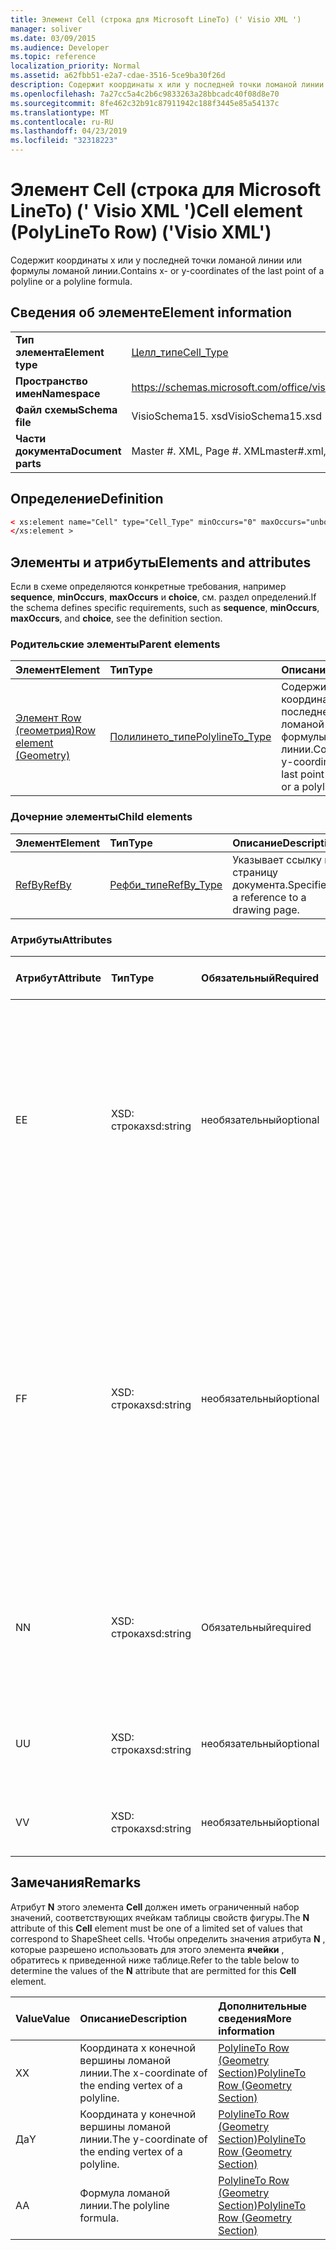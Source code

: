 ```yaml
---
title: Элемент Cell (строка для Microsoft LineTo) (' Visio XML ')
manager: soliver
ms.date: 03/09/2015
ms.audience: Developer
ms.topic: reference
localization_priority: Normal
ms.assetid: a62fbb51-e2a7-cdae-3516-5ce9ba30f26d
description: Содержит координаты x или y последней точки ломаной линии или формулы ломаной линии.
ms.openlocfilehash: 7a27cc5a4c2b6c9833263a28bbcadc40f08d8e70
ms.sourcegitcommit: 8fe462c32b91c87911942c188f3445e85a54137c
ms.translationtype: MT
ms.contentlocale: ru-RU
ms.lasthandoff: 04/23/2019
ms.locfileid: "32318223"
---
```

# <a name="cell-element-polylineto-row-visio-xml"></a><span data-ttu-id="98012-103">Элемент Cell (строка для Microsoft LineTo) (' Visio XML ')</span><span class="sxs-lookup"><span data-stu-id="98012-103">Cell element (PolyLineTo Row) ('Visio XML')</span></span>

<span data-ttu-id="98012-104">Содержит координаты x или y последней точки ломаной линии или формулы ломаной линии.</span><span class="sxs-lookup"><span data-stu-id="98012-104">Contains x- or y-coordinates of the last point of a polyline or a polyline formula.</span></span>
  
## <a name="element-information"></a><span data-ttu-id="98012-105">Сведения об элементе</span><span class="sxs-lookup"><span data-stu-id="98012-105">Element information</span></span>

|||
|:-----|:-----|
|<span data-ttu-id="98012-106">**Тип элемента**</span><span class="sxs-lookup"><span data-stu-id="98012-106">**Element type**</span></span> <br/> |[<span data-ttu-id="98012-107">Целл_типе</span><span class="sxs-lookup"><span data-stu-id="98012-107">Cell_Type</span></span>](cell_type-complextypevisio-xml.md) <br/> |
|<span data-ttu-id="98012-108">**Пространство имен**</span><span class="sxs-lookup"><span data-stu-id="98012-108">**Namespace**</span></span> <br/> |https://schemas.microsoft.com/office/visio/2012/main  <br/> |
|<span data-ttu-id="98012-109">**Файл схемы**</span><span class="sxs-lookup"><span data-stu-id="98012-109">**Schema file**</span></span> <br/> |<span data-ttu-id="98012-110">VisioSchema15. xsd</span><span class="sxs-lookup"><span data-stu-id="98012-110">VisioSchema15.xsd</span></span>  <br/> |
|<span data-ttu-id="98012-111">**Части документа**</span><span class="sxs-lookup"><span data-stu-id="98012-111">**Document parts**</span></span> <br/> |<span data-ttu-id="98012-112">Master #. XML, Page #. XML</span><span class="sxs-lookup"><span data-stu-id="98012-112">master#.xml, page#.xml</span></span>  <br/> |
   
## <a name="definition"></a><span data-ttu-id="98012-113">Определение</span><span class="sxs-lookup"><span data-stu-id="98012-113">Definition</span></span>

```XML
< xs:element name="Cell" type="Cell_Type" minOccurs="0" maxOccurs="unbounded" >
</xs:element >
```

## <a name="elements-and-attributes"></a><span data-ttu-id="98012-114">Элементы и атрибуты</span><span class="sxs-lookup"><span data-stu-id="98012-114">Elements and attributes</span></span>

<span data-ttu-id="98012-115">Если в схеме определяются конкретные требования, например **sequence**, **minOccurs**, **maxOccurs** и **choice**, см. раздел определений.</span><span class="sxs-lookup"><span data-stu-id="98012-115">If the schema defines specific requirements, such as **sequence**, **minOccurs**, **maxOccurs**, and **choice**, see the definition section.</span></span> 
  
### <a name="parent-elements"></a><span data-ttu-id="98012-116">Родительские элементы</span><span class="sxs-lookup"><span data-stu-id="98012-116">Parent elements</span></span>

|<span data-ttu-id="98012-117">**Элемент**</span><span class="sxs-lookup"><span data-stu-id="98012-117">**Element**</span></span>|<span data-ttu-id="98012-118">**Тип**</span><span class="sxs-lookup"><span data-stu-id="98012-118">**Type**</span></span>|<span data-ttu-id="98012-119">**Описание**</span><span class="sxs-lookup"><span data-stu-id="98012-119">**Description**</span></span>|
|:-----|:-----|:-----|
|[<span data-ttu-id="98012-120">Элемент Row (геометрия)</span><span class="sxs-lookup"><span data-stu-id="98012-120">Row element (Geometry)</span></span>](row-element-geometry-sectionvisio-xml.md) <br/> |[<span data-ttu-id="98012-121">Полилинето_типе</span><span class="sxs-lookup"><span data-stu-id="98012-121">PolylineTo_Type</span></span>](polylineto_type-complextypevisio-xml.md) <br/> |<span data-ttu-id="98012-122">Содержит координаты x или y последней точки ломаной линии или формулы ломаной линии.</span><span class="sxs-lookup"><span data-stu-id="98012-122">Contains x- or y-coordinates of the last point of a polyline or a polyline formula.</span></span>  <br/> |
   
### <a name="child-elements"></a><span data-ttu-id="98012-123">Дочерние элементы</span><span class="sxs-lookup"><span data-stu-id="98012-123">Child elements</span></span>

|<span data-ttu-id="98012-124">**Элемент**</span><span class="sxs-lookup"><span data-stu-id="98012-124">**Element**</span></span>|<span data-ttu-id="98012-125">**Тип**</span><span class="sxs-lookup"><span data-stu-id="98012-125">**Type**</span></span>|<span data-ttu-id="98012-126">**Описание**</span><span class="sxs-lookup"><span data-stu-id="98012-126">**Description**</span></span>|
|:-----|:-----|:-----|
|[<span data-ttu-id="98012-127">RefBy</span><span class="sxs-lookup"><span data-stu-id="98012-127">RefBy</span></span>](refby-element-cell_type-complextypevisio-xml.md) <br/> |[<span data-ttu-id="98012-128">Рефби_типе</span><span class="sxs-lookup"><span data-stu-id="98012-128">RefBy_Type</span></span>](refby_type-complextypevisio-xml.md) <br/> |<span data-ttu-id="98012-129">Указывает ссылку на страницу документа.</span><span class="sxs-lookup"><span data-stu-id="98012-129">Specifies a reference to a drawing page.</span></span>  <br/> |
   
### <a name="attributes"></a><span data-ttu-id="98012-130">Атрибуты</span><span class="sxs-lookup"><span data-stu-id="98012-130">Attributes</span></span>

|<span data-ttu-id="98012-131">**Атрибут**</span><span class="sxs-lookup"><span data-stu-id="98012-131">**Attribute**</span></span>|<span data-ttu-id="98012-132">**Тип**</span><span class="sxs-lookup"><span data-stu-id="98012-132">**Type**</span></span>|<span data-ttu-id="98012-133">**Обязательный**</span><span class="sxs-lookup"><span data-stu-id="98012-133">**Required**</span></span>|<span data-ttu-id="98012-134">**Описание**</span><span class="sxs-lookup"><span data-stu-id="98012-134">**Description**</span></span>|<span data-ttu-id="98012-135">**Возможные значения**</span><span class="sxs-lookup"><span data-stu-id="98012-135">**Possible values**</span></span>|
|:-----|:-----|:-----|:-----|:-----|
|<span data-ttu-id="98012-136">E</span><span class="sxs-lookup"><span data-stu-id="98012-136">E</span></span>  <br/> |<span data-ttu-id="98012-137">XSD: строка</span><span class="sxs-lookup"><span data-stu-id="98012-137">xsd:string</span></span>  <br/> |<span data-ttu-id="98012-138">необязательный</span><span class="sxs-lookup"><span data-stu-id="98012-138">optional</span></span>  <br/> |<span data-ttu-id="98012-139">Указывает, что формула возвращает ошибку.</span><span class="sxs-lookup"><span data-stu-id="98012-139">Indicates that the formula evaluates to an error.</span></span> <span data-ttu-id="98012-140">Значение **E** — это текущее значение (строка сообщения об ошибке); значение атрибута **V** — это Последнее допустимое значение.</span><span class="sxs-lookup"><span data-stu-id="98012-140">The value of **E** is the current value (an error message string); the value of the **V** attribute is the last valid value.</span></span>  <br/> |<span data-ttu-id="98012-141">Строка сообщения об ошибке.</span><span class="sxs-lookup"><span data-stu-id="98012-141">An error message string.</span></span>  <br/> |
|<span data-ttu-id="98012-142">F</span><span class="sxs-lookup"><span data-stu-id="98012-142">F</span></span>  <br/> |<span data-ttu-id="98012-143">XSD: строка</span><span class="sxs-lookup"><span data-stu-id="98012-143">xsd:string</span></span>  <br/> |<span data-ttu-id="98012-144">необязательный</span><span class="sxs-lookup"><span data-stu-id="98012-144">optional</span></span>  <br/> | <span data-ttu-id="98012-145">Представляет формулу элемента.</span><span class="sxs-lookup"><span data-stu-id="98012-145">Represents the element's formula.</span></span> <span data-ttu-id="98012-146">Этот атрибут может содержать одну из следующих строк:</span><span class="sxs-lookup"><span data-stu-id="98012-146">This attribute can contain one of the following strings:</span></span>  <br/>  <span data-ttu-id="98012-147">' (формула) ', если формула существует локально</span><span class="sxs-lookup"><span data-stu-id="98012-147">'(some formula)' if the formula exists locally</span></span>  <br/>  <span data-ttu-id="98012-148">`No Formula`Если формула локально удалена или заблокирована</span><span class="sxs-lookup"><span data-stu-id="98012-148">`No Formula` if the formula is locally deleted or blocked</span></span>  <br/>  <span data-ttu-id="98012-149">`Inh`, если формула наследуется.</span><span class="sxs-lookup"><span data-stu-id="98012-149">`Inh` if the formula is inherited.</span></span>  <br/> |<span data-ttu-id="98012-150">Формула.</span><span class="sxs-lookup"><span data-stu-id="98012-150">A formula.</span></span>  <br/> |
|<span data-ttu-id="98012-151">N</span><span class="sxs-lookup"><span data-stu-id="98012-151">N</span></span>  <br/> |<span data-ttu-id="98012-152">XSD: строка</span><span class="sxs-lookup"><span data-stu-id="98012-152">xsd:string</span></span>  <br/> |<span data-ttu-id="98012-153">Обязательный</span><span class="sxs-lookup"><span data-stu-id="98012-153">required</span></span>  <br/> |<span data-ttu-id="98012-154">Представляет имя ячейки таблицы свойств фигуры.</span><span class="sxs-lookup"><span data-stu-id="98012-154">Represents the name of the ShapeSheet cell.</span></span>  <br/> |<span data-ttu-id="98012-155">Имя ячейки таблицы свойств фигуры.</span><span class="sxs-lookup"><span data-stu-id="98012-155">The name of the ShapeSheet cell.</span></span>  <br/> <span data-ttu-id="98012-156">Ознакомьтесь с разделом "Примечания" ниже.</span><span class="sxs-lookup"><span data-stu-id="98012-156">See the Remarks section below.</span></span>  <br/> |
|<span data-ttu-id="98012-157">U</span><span class="sxs-lookup"><span data-stu-id="98012-157">U</span></span>  <br/> |<span data-ttu-id="98012-158">XSD: строка</span><span class="sxs-lookup"><span data-stu-id="98012-158">xsd:string</span></span>  <br/> |<span data-ttu-id="98012-159">необязательный</span><span class="sxs-lookup"><span data-stu-id="98012-159">optional</span></span>  <br/> |<span data-ttu-id="98012-160">Представляет единицу измерения. значение по умолчанию — DL.</span><span class="sxs-lookup"><span data-stu-id="98012-160">Represents a unit of measure The default is DL.</span></span>  <br/> |<span data-ttu-id="98012-161">Единицы ячейки.</span><span class="sxs-lookup"><span data-stu-id="98012-161">The units of the cell.</span></span>  <br/> |
|<span data-ttu-id="98012-162">V</span><span class="sxs-lookup"><span data-stu-id="98012-162">V</span></span>  <br/> |<span data-ttu-id="98012-163">XSD: строка</span><span class="sxs-lookup"><span data-stu-id="98012-163">xsd:string</span></span>  <br/> |<span data-ttu-id="98012-164">необязательный</span><span class="sxs-lookup"><span data-stu-id="98012-164">optional</span></span>  <br/> |<span data-ttu-id="98012-165">Представляет значение ячейки.</span><span class="sxs-lookup"><span data-stu-id="98012-165">Represents the value of the cell.</span></span>  <br/> |<span data-ttu-id="98012-166">Значение ячейки таблицы свойств фигуры.</span><span class="sxs-lookup"><span data-stu-id="98012-166">The value of the ShapeSheet cell.</span></span>  <br/> |
   
## <a name="remarks"></a><span data-ttu-id="98012-167">Замечания</span><span class="sxs-lookup"><span data-stu-id="98012-167">Remarks</span></span>

<span data-ttu-id="98012-168">Атрибут **N** этого элемента **Cell** должен иметь ограниченный набор значений, соответствующих ячейкам таблицы свойств фигуры.</span><span class="sxs-lookup"><span data-stu-id="98012-168">The **N** attribute of this **Cell** element must be one of a limited set of values that correspond to ShapeSheet cells.</span></span> <span data-ttu-id="98012-169">Чтобы определить значения атрибута **N** , которые разрешено использовать для этого элемента **ячейки** , обратитесь к приведенной ниже таблице.</span><span class="sxs-lookup"><span data-stu-id="98012-169">Refer to the table below to determine the values of the **N** attribute that are permitted for this **Cell** element.</span></span> 
  
|<span data-ttu-id="98012-170">**Value**</span><span class="sxs-lookup"><span data-stu-id="98012-170">**Value**</span></span>|<span data-ttu-id="98012-171">**Описание**</span><span class="sxs-lookup"><span data-stu-id="98012-171">**Description**</span></span>|<span data-ttu-id="98012-172">**Дополнительные сведения**</span><span class="sxs-lookup"><span data-stu-id="98012-172">**More information**</span></span>|
|:-----|:-----|:-----|
|<span data-ttu-id="98012-173">X</span><span class="sxs-lookup"><span data-stu-id="98012-173">X</span></span>  <br/> |<span data-ttu-id="98012-174">Координата x конечной вершины ломаной линии.</span><span class="sxs-lookup"><span data-stu-id="98012-174">The x-coordinate of the ending vertex of a polyline.</span></span>  <br/> |[<span data-ttu-id="98012-175">PolylineTo Row (Geometry Section)</span><span class="sxs-lookup"><span data-stu-id="98012-175">PolylineTo Row (Geometry Section)</span></span>](polylineto-row-geometry-section.md) <br/> |
|<span data-ttu-id="98012-176">Да</span><span class="sxs-lookup"><span data-stu-id="98012-176">Y</span></span>  <br/> |<span data-ttu-id="98012-177">Координата y конечной вершины ломаной линии.</span><span class="sxs-lookup"><span data-stu-id="98012-177">The y-coordinate of the ending vertex of a polyline.</span></span>  <br/> |[<span data-ttu-id="98012-178">PolylineTo Row (Geometry Section)</span><span class="sxs-lookup"><span data-stu-id="98012-178">PolylineTo Row (Geometry Section)</span></span>](polylineto-row-geometry-section.md) <br/> |
|<span data-ttu-id="98012-179">A</span><span class="sxs-lookup"><span data-stu-id="98012-179">A</span></span>  <br/> |<span data-ttu-id="98012-180">Формула ломаной линии.</span><span class="sxs-lookup"><span data-stu-id="98012-180">The polyline formula.</span></span>  <br/> |[<span data-ttu-id="98012-181">PolylineTo Row (Geometry Section)</span><span class="sxs-lookup"><span data-stu-id="98012-181">PolylineTo Row (Geometry Section)</span></span>](polylineto-row-geometry-section.md) <br/> |
   


